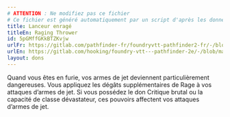 ```yaml
---
# ATTENTION : Ne modifiez pas ce fichier
# Ce fichier est généré automatiquement par un script d'après les données du module Foundry VTT officiel et de sa traduction
title: Lanceur enragé
titleEn: Raging Thrower
id: 5pGMffGKkBTZKvjw
urlFr: https://gitlab.com/pathfinder-fr/foundryvtt-pathfinder2-fr/-/blob/master/data/feats/5pGMffGKkBTZKvjw.htm
urlEn: https://gitlab.com/hooking/foundry-vtt---pathfinder-2e/-/blob/master/packs/data/feats.db/raging-thrower.json
layout: dons
---
```

Quand vous êtes en furie, vos armes de jet deviennent particulièrement dangereuses. Vous appliquez les dégâts supplémentaires de Rage à vos attaques d’armes de jet. Si vous possédez le don Critique brutal ou la capacité de classe dévastateur, ces pouvoirs affectent vos attaques d’armes de jet.
